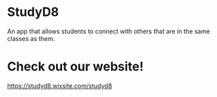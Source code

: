 # StudyD8 
An app that allows students to connect with others that are in the same classes as them.

# Check out our website! 
https://studyd8.wixsite.com/studyd8
